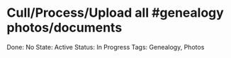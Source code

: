 # Cull/Process/Upload all #genealogy photos/documents

Done: No
State: Active
Status: In Progress
Tags: Genealogy, Photos